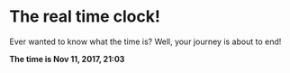# The real time clock!

Ever wanted to know what the time is? Well, your journey is about to end!

**The time is Nov 11, 2017, 21:03**